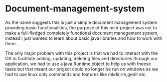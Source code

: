 # Document-management-system
As the name suggests this is just a simple document management system providing basic functionalities, the purpose of this
mini-project was not to make a full-fledged completely functional document manegement system, instead i just wanted to learn about basic java libraries and how to work with them.

The only major problem with this project is that we had to interact with the OS to facilitate adding, updating, deleting files and directories through our application, we had to use a java Runtime object to help us with theese tasks but that meant our project could no longer be run on windows as we had to use linux only commands and features like mkdir,rm,gedit etc.
